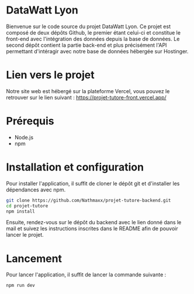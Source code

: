 # DataWatt Lyon

Bienvenue sur le code source du projet DataWatt Lyon. Ce projet est composé de deux dépôts Github, le premier étant celui-ci et constitue le front-end avec l'intégration des données depuis la base de données. 
Le second dépôt contient la partie back-end et plus précisément l'API permettant d'intéragir avec notre base de données hébergée sur Hostinger.

# Lien vers le projet 

Notre site web est hébergé sur la plateforme Vercel, vous pouvez le retrouver sur le lien suivant : https://projet-tutore-front.vercel.app/

# Prérequis
- Node.js
- npm

# Installation et configuration
Pour installer l'application, il suffit de cloner le dépôt git et d'installer les dépendances avec npm.
```bash
git clone https://github.com/Nathmaxx/projet-tutore-backend.git
cd projet-tutore
npm install
```

Ensuite, rendez-vous sur le dépôt du backend avec le lien donné dans le mail et suivez les instructions inscrites dans le README afin de pouvoir lancer le projet. 


# Lancement
Pour lancer l'application, il suffit de lancer la commande suivante :

```bash
npm run dev
```
